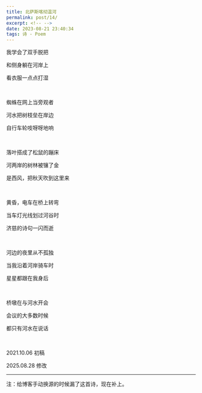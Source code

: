 ```yaml
---
title: 北萨斯喀彻温河
permalink: post/14/
excerpt: <!-- -->
date: 2023-08-21 23:40:34
tags: 诗 - Poem
---
```


我学会了双手脱把

和侧身躺在河岸上

看衣服一点点打湿

<br>

蜘蛛在网上当旁观者

河水把树枝垒在岸边

自行车轮吱呀呀地响

<br>

落叶搭成了松鼠的蹦床

河两岸的树林被镶了金

是西风，把秋天吹到这里来

<br>

黄昏，电车在桥上转弯

当车灯光线划过河谷时

济慈的诗句一闪而逝

<br>

河边的夜里从不孤独

当我沿着河岸骑车时

星星都跟在我身后

<br>

桥墩在与河水开会

会议的大多数时候

都只有河水在说话

<br>

2021.10.06 初稿

2025.08.28 修改

---

注：给博客手动换源的时候漏了这首诗，现在补上。
